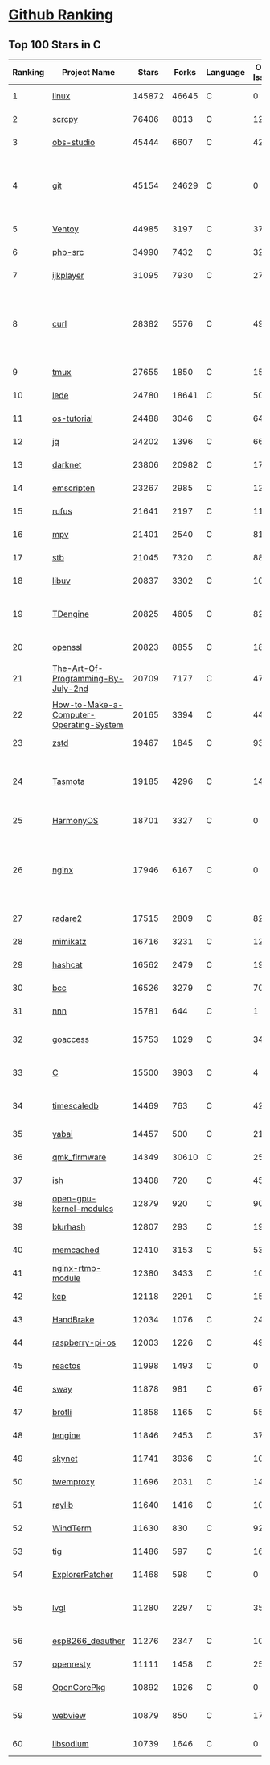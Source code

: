 [Github Ranking](../README.md)
==========

## Top 100 Stars in C

| Ranking | Project Name | Stars | Forks | Language | Open Issues | Description | Last Commit |
| ------- | ------------ | ----- | ----- | -------- | ----------- | ----------- | ----------- |
| 1 | [linux](https://github.com/torvalds/linux) | 145872 | 46645 | C | 0 | Linux kernel source tree | 2023-02-08T08:26:29Z |
| 2 | [scrcpy](https://github.com/Genymobile/scrcpy) | 76406 | 8013 | C | 1205 | Display and control your Android device | 2023-02-07T22:24:08Z |
| 3 | [obs-studio](https://github.com/obsproject/obs-studio) | 45444 | 6607 | C | 420 | OBS Studio - Free and open source software for live streaming and screen recording | 2023-02-09T01:44:38Z |
| 4 | [git](https://github.com/git/git) | 45154 | 24629 | C | 0 | Git Source Code Mirror - This is a publish-only repository but pull requests can be turned into patches to the mailing list via GitGitGadget (https://gitgitgadget.github.io/). Please follow Documentation/SubmittingPatches procedure for any of your improvements. | 2023-02-08T22:57:38Z |
| 5 | [Ventoy](https://github.com/ventoy/Ventoy) | 44985 | 3197 | C | 377 | A new bootable USB solution. | 2023-02-08T02:42:40Z |
| 6 | [php-src](https://github.com/php/php-src) | 34990 | 7432 | C | 320 | The PHP Interpreter | 2023-02-08T22:45:56Z |
| 7 | [ijkplayer](https://github.com/bilibili/ijkplayer) | 31095 | 7930 | C | 2735 | Android/iOS video player based on FFmpeg n3.4, with MediaCodec, VideoToolbox support. | 2022-12-23T14:16:42Z |
| 8 | [curl](https://github.com/curl/curl) | 28382 | 5576 | C | 49 | A command line tool and library for transferring data with URL syntax, supporting DICT, FILE, FTP, FTPS, GOPHER, GOPHERS, HTTP, HTTPS, IMAP, IMAPS, LDAP, LDAPS, MQTT, POP3, POP3S, RTMP, RTMPS, RTSP, SCP, SFTP, SMB, SMBS, SMTP, SMTPS, TELNET, TFTP, WS and WSS. libcurl offers a myriad of powerful features | 2023-02-08T19:00:58Z |
| 9 | [tmux](https://github.com/tmux/tmux) | 27655 | 1850 | C | 15 | tmux source code | 2023-02-07T14:04:03Z |
| 10 | [lede](https://github.com/coolsnowwolf/lede) | 24780 | 18641 | C | 506 | Lean's LEDE source | 2023-02-08T13:58:21Z |
| 11 | [os-tutorial](https://github.com/cfenollosa/os-tutorial) | 24488 | 3046 | C | 64 | How to create an OS from scratch | 2022-12-04T15:13:22Z |
| 12 | [jq](https://github.com/stedolan/jq) | 24202 | 1396 | C | 666 | Command-line JSON processor | 2023-02-08T08:18:01Z |
| 13 | [darknet](https://github.com/pjreddie/darknet) | 23806 | 20982 | C | 1780 | Convolutional Neural Networks | 2022-11-04T13:27:54Z |
| 14 | [emscripten](https://github.com/emscripten-core/emscripten) | 23267 | 2985 | C | 1213 | Emscripten: An LLVM-to-WebAssembly Compiler | 2023-02-09T01:22:59Z |
| 15 | [rufus](https://github.com/pbatard/rufus) | 21641 | 2197 | C | 11 | The Reliable USB Formatting Utility | 2023-02-08T17:12:38Z |
| 16 | [mpv](https://github.com/mpv-player/mpv) | 21401 | 2540 | C | 811 | 🎥 Command line video player | 2023-02-08T20:36:37Z |
| 17 | [stb](https://github.com/nothings/stb) | 21045 | 7320 | C | 88 | stb single-file public domain libraries for C/C++ | 2023-02-08T05:37:25Z |
| 18 | [libuv](https://github.com/libuv/libuv) | 20837 | 3302 | C | 106 | Cross-platform asynchronous I/O | 2023-02-08T21:19:35Z |
| 19 | [TDengine](https://github.com/taosdata/TDengine) | 20825 | 4605 | C | 820 | TDengine is an open source, high-performance, cloud native time-series database optimized for Internet of Things (IoT), Connected Cars, Industrial IoT and DevOps. | 2023-02-09T02:52:02Z |
| 20 | [openssl](https://github.com/openssl/openssl) | 20823 | 8855 | C | 1844 | TLS/SSL and crypto library | 2023-02-09T02:39:16Z |
| 21 | [The-Art-Of-Programming-By-July-2nd](https://github.com/julycoding/The-Art-Of-Programming-By-July-2nd) | 20709 | 7177 | C | 47 | 本项目曾冲到全球第一，干货集锦见本页面最底部，另完整精致的纸质版《编程之法：面试和算法心得》已在京东/当当上销售 | 2023-02-06T15:49:57Z |
| 22 | [How-to-Make-a-Computer-Operating-System](https://github.com/SamyPesse/How-to-Make-a-Computer-Operating-System) | 20165 | 3394 | C | 44 | How to Make a Computer Operating System in C++ | 2021-12-16T09:10:55Z |
| 23 | [zstd](https://github.com/facebook/zstd) | 19467 | 1845 | C | 93 | Zstandard - Fast real-time compression algorithm | 2023-02-09T02:06:05Z |
| 24 | [Tasmota](https://github.com/arendst/Tasmota) | 19185 | 4296 | C | 14 | Alternative firmware for ESP8266 with easy configuration using webUI, OTA updates, automation using timers or rules, expandability and entirely local control over MQTT, HTTP, Serial or KNX. Full documentation at | 2023-02-08T16:08:15Z |
| 25 | [HarmonyOS](https://github.com/Awesome-HarmonyOS/HarmonyOS) | 18701 | 3327 | C | 0 | A curated list of awesome things related to HarmonyOS. 华为鸿蒙操作系统。 | 2022-07-07T01:24:35Z |
| 26 | [nginx](https://github.com/nginx/nginx) | 17946 | 6167 | C | 0 | An official read-only mirror of http://hg.nginx.org/nginx/ which is updated hourly. Pull requests on GitHub cannot be accepted and will be automatically closed. The proper way to submit changes to nginx is via the nginx development mailing list, see http://nginx.org/en/docs/contributing_changes.html | 2023-02-03T11:13:30Z |
| 27 | [radare2](https://github.com/radareorg/radare2) | 17515 | 2809 | C | 824 | UNIX-like reverse engineering framework and command-line toolset | 2023-02-08T22:02:28Z |
| 28 | [mimikatz](https://github.com/gentilkiwi/mimikatz) | 16716 | 3231 | C | 126 | A little tool to play with Windows security | 2022-11-29T16:00:30Z |
| 29 | [hashcat](https://github.com/hashcat/hashcat) | 16562 | 2479 | C | 194 | World's fastest and most advanced password recovery utility | 2023-02-08T15:44:53Z |
| 30 | [bcc](https://github.com/iovisor/bcc) | 16526 | 3279 | C | 704 | BCC - Tools for BPF-based Linux IO analysis, networking, monitoring, and more | 2023-02-08T08:08:48Z |
| 31 | [nnn](https://github.com/jarun/nnn) | 15781 | 644 | C | 1 | n³ The unorthodox terminal file manager | 2023-02-08T13:00:16Z |
| 32 | [goaccess](https://github.com/allinurl/goaccess) | 15753 | 1029 | C | 346 | GoAccess is a real-time web log analyzer and interactive viewer that runs in a terminal in *nix systems or through your browser. | 2023-02-06T01:07:15Z |
| 33 | [C](https://github.com/TheAlgorithms/C) | 15500 | 3903 | C | 4 | Collection of various algorithms in mathematics, machine learning, computer science, physics, etc implemented in C for educational purposes. | 2023-02-08T20:31:49Z |
| 34 | [timescaledb](https://github.com/timescale/timescaledb) | 14469 | 763 | C | 429 | An open-source time-series SQL database optimized for fast ingest and complex queries.  Packaged as a PostgreSQL extension. | 2023-02-08T22:23:13Z |
| 35 | [yabai](https://github.com/koekeishiya/yabai) | 14457 | 500 | C | 211 | A tiling window manager for macOS based on binary space partitioning | 2023-01-15T15:44:40Z |
| 36 | [qmk_firmware](https://github.com/qmk/qmk_firmware) | 14349 | 30610 | C | 250 | Open-source keyboard firmware for Atmel AVR and Arm USB families | 2023-02-09T02:48:28Z |
| 37 | [ish](https://github.com/ish-app/ish) | 13408 | 720 | C | 451 | Linux shell for iOS | 2023-02-08T06:34:41Z |
| 38 | [open-gpu-kernel-modules](https://github.com/NVIDIA/open-gpu-kernel-modules) | 12879 | 920 | C | 90 | NVIDIA Linux open GPU kernel module source | 2023-02-08T18:16:55Z |
| 39 | [blurhash](https://github.com/woltapp/blurhash) | 12807 | 293 | C | 19 | A very compact representation of a placeholder for an image. | 2023-02-04T14:30:09Z |
| 40 | [memcached](https://github.com/memcached/memcached) | 12410 | 3153 | C | 53 | memcached development tree | 2023-02-09T01:26:15Z |
| 41 | [nginx-rtmp-module](https://github.com/arut/nginx-rtmp-module) | 12380 | 3433 | C | 1012 | NGINX-based Media Streaming Server | 2022-06-21T08:56:37Z |
| 42 | [kcp](https://github.com/skywind3000/kcp) | 12118 | 2291 | C | 153 | :zap: KCP - A Fast and Reliable ARQ Protocol | 2022-12-04T05:02:42Z |
| 43 | [HandBrake](https://github.com/HandBrake/HandBrake) | 12034 | 1076 | C | 248 | HandBrake's main development repository  | 2023-02-08T21:36:30Z |
| 44 | [raspberry-pi-os](https://github.com/s-matyukevich/raspberry-pi-os) | 12003 | 1226 | C | 49 | Learning operating system development using Linux kernel and Raspberry Pi | 2023-02-06T00:47:58Z |
| 45 | [reactos](https://github.com/reactos/reactos) | 11998 | 1493 | C | 0 | A free Windows-compatible Operating System | 2023-02-09T02:49:28Z |
| 46 | [sway](https://github.com/swaywm/sway) | 11878 | 981 | C | 677 | i3-compatible Wayland compositor | 2023-02-09T00:51:46Z |
| 47 | [brotli](https://github.com/google/brotli) | 11858 | 1165 | C | 55 | Brotli compression format | 2023-02-02T08:00:46Z |
| 48 | [tengine](https://github.com/alibaba/tengine) | 11846 | 2453 | C | 376 | A distribution of Nginx with some advanced features | 2023-02-08T12:15:45Z |
| 49 | [skynet](https://github.com/cloudwu/skynet) | 11741 | 3936 | C | 10 | A lightweight online game framework | 2023-01-29T03:08:23Z |
| 50 | [twemproxy](https://github.com/twitter/twemproxy) | 11696 | 2031 | C | 143 | A fast, light-weight proxy for memcached and redis | 2023-01-14T09:22:36Z |
| 51 | [raylib](https://github.com/raysan5/raylib) | 11640 | 1416 | C | 10 | A simple and easy-to-use library to enjoy videogames programming | 2023-02-08T12:45:34Z |
| 52 | [WindTerm](https://github.com/kingToolbox/WindTerm) | 11630 | 830 | C | 928 | A professional cross-platform SSH/Sftp/Shell/Telnet/Serial terminal. | 2022-08-22T09:04:45Z |
| 53 | [tig](https://github.com/jonas/tig) | 11486 | 597 | C | 165 | Text-mode interface for git | 2023-02-05T17:43:46Z |
| 54 | [ExplorerPatcher](https://github.com/valinet/ExplorerPatcher) | 11468 | 598 | C | 0 | This project aims to enhance the working environment on Windows | 2022-11-17T14:13:12Z |
| 55 | [lvgl](https://github.com/lvgl/lvgl) | 11280 | 2297 | C | 35 | Embedded graphics library to create beautiful UIs for any MCU, MPU and display type. It's boosted by a professional yet affordable drag and drop UI editor, called SquareLine Studio. | 2023-02-08T09:12:56Z |
| 56 | [esp8266_deauther](https://github.com/SpacehuhnTech/esp8266_deauther) | 11276 | 2347 | C | 107 | Affordable WiFi hacking platform for testing and learning | 2023-01-20T05:15:06Z |
| 57 | [openresty](https://github.com/openresty/openresty) | 11111 | 1458 | C | 257 | High Performance Web Platform Based on Nginx and LuaJIT | 2023-02-08T11:09:15Z |
| 58 | [OpenCorePkg](https://github.com/acidanthera/OpenCorePkg) | 10892 | 1926 | C | 0 | OpenCore bootloader | 2023-02-08T12:03:15Z |
| 59 | [webview](https://github.com/webview/webview) | 10879 | 850 | C | 173 | Tiny cross-platform webview library for C/C++/Golang. Uses WebKit (Gtk/Cocoa) and Edge (Windows) | 2023-02-04T06:03:31Z |
| 60 | [libsodium](https://github.com/jedisct1/libsodium) | 10739 | 1646 | C | 0 | A modern, portable, easy to use crypto library. | 2023-02-07T17:38:40Z |

